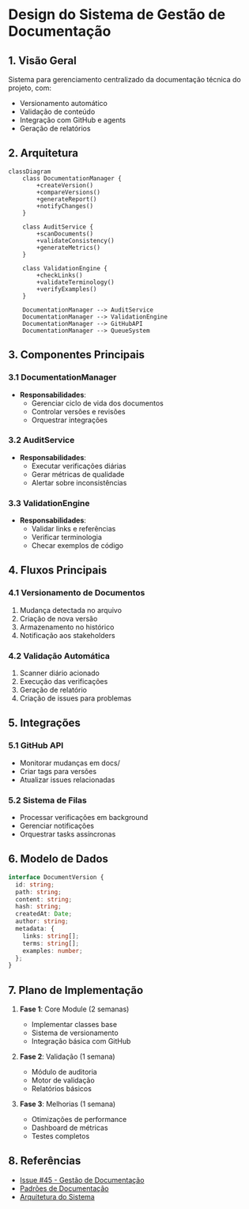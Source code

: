 # Design do Sistema de Gestão de Documentação

## 1. Visão Geral
Sistema para gerenciamento centralizado da documentação técnica do projeto, com:
- Versionamento automático
- Validação de conteúdo
- Integração com GitHub e agents
- Geração de relatórios

## 2. Arquitetura

```mermaid
classDiagram
    class DocumentationManager {
        +createVersion()
        +compareVersions()
        +generateReport()
        +notifyChanges()
    }

    class AuditService {
        +scanDocuments()
        +validateConsistency()
        +generateMetrics()
    }

    class ValidationEngine {
        +checkLinks()
        +validateTerminology()
        +verifyExamples()
    }

    DocumentationManager --> AuditService
    DocumentationManager --> ValidationEngine
    DocumentationManager --> GitHubAPI
    DocumentationManager --> QueueSystem
```

## 3. Componentes Principais

### 3.1 DocumentationManager
- **Responsabilidades**:
  - Gerenciar ciclo de vida dos documentos
  - Controlar versões e revisões
  - Orquestrar integrações

### 3.2 AuditService
- **Responsabilidades**:
  - Executar verificações diárias
  - Gerar métricas de qualidade
  - Alertar sobre inconsistências

### 3.3 ValidationEngine
- **Responsabilidades**:
  - Validar links e referências
  - Verificar terminologia
  - Checar exemplos de código

## 4. Fluxos Principais

### 4.1 Versionamento de Documentos
1. Mudança detectada no arquivo
2. Criação de nova versão
3. Armazenamento no histórico
4. Notificação aos stakeholders

### 4.2 Validação Automática
1. Scanner diário acionado
2. Execução das verificações
3. Geração de relatório
4. Criação de issues para problemas

## 5. Integrações

### 5.1 GitHub API
- Monitorar mudanças em docs/
- Criar tags para versões
- Atualizar issues relacionadas

### 5.2 Sistema de Filas
- Processar verificações em background
- Gerenciar notificações
- Orquestrar tasks assíncronas

## 6. Modelo de Dados

```typescript
interface DocumentVersion {
  id: string;
  path: string;
  content: string;
  hash: string;
  createdAt: Date;
  author: string;
  metadata: {
    links: string[];
    terms: string[];
    examples: number;
  };
}
```

## 7. Plano de Implementação

1. **Fase 1**: Core Module (2 semanas)
   - Implementar classes base
   - Sistema de versionamento
   - Integração básica com GitHub

2. **Fase 2**: Validação (1 semana)
   - Módulo de auditoria
   - Motor de validação
   - Relatórios básicos

3. **Fase 3**: Melhorias (1 semana)
   - Otimizações de performance
   - Dashboard de métricas
   - Testes completos

## 8. Referências
- [Issue #45 - Gestão de Documentação](docs/issues/README.md)
- [Padrões de Documentação](docs/standards.md)
- [Arquitetura do Sistema](docs/architecture.md)